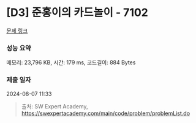 # [D3] 준홍이의 카드놀이 - 7102 

[문제 링크](https://swexpertacademy.com/main/code/problem/problemDetail.do?contestProbId=AWkIlHWqBYcDFAXC) 

### 성능 요약

메모리: 23,796 KB, 시간: 179 ms, 코드길이: 884 Bytes

### 제출 일자

2024-08-07 11:33



> 출처: SW Expert Academy, https://swexpertacademy.com/main/code/problem/problemList.do